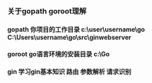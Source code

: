 ### 关于gopath  goroot理解

#### gopath  你项目的工作目录  c:\user\username\go  C:\Users\username\go\src\ginwebserver
#### goroot  go语言环境的安装目录 c:\Go
#### gin     学习gin基本知识 路由 参数解析  请求识别